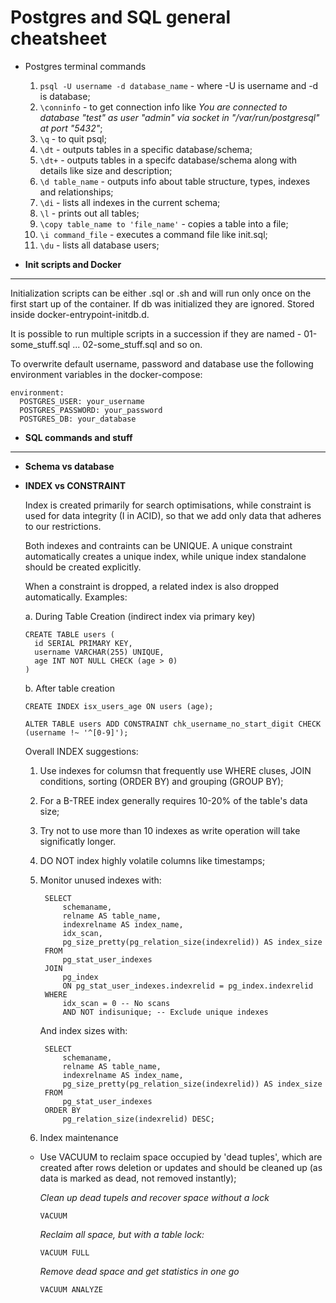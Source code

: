 # Postgres and SQL general cheatsheet

- Postgres terminal commands

  1. `psql -U username -d database_name` - where -U is username and -d is database;
  2. `\conninfo` - to get connection info like _You are connected to database "test" as user "admin" via socket in "/var/run/postgresql" at port "5432"_;
  3. `\q` - to quit psql;
  4. `\dt` - outputs tables in a specific database/schema;
  5. `\dt+` - outputs tables in a specifc database/schema along with details like size and description;
  6. `\d table_name` - outputs info about table structure, types, indexes and relationships;
  7. `\di` - lists all indexes in the current schema;
  8. `\l` - prints out all tables;
  9. `\copy table_name to 'file_name'` - copies a table into a file;
  10. `\i command_file` - executes a command file like init.sql;
  11. `\du` - lists all database users;

- **Init scripts and Docker**

---

Initialization scripts can be either .sql or .sh and will run only once on the first start up of the container. If db was initialized they are ignored. Stored inside docker-entrypoint-initdb.d.

It is possible to run multiple scripts in a succession if they are named - 01-some_stuff.sql ... 02-some_stuff.sql and so on.

To overwrite default username, password and database use the following environment variables in the docker-compose:

```
environment:
  POSTGRES_USER: your_username
  POSTGRES_PASSWORD: your_password
  POSTGRES_DB: your_database
```

- **SQL commands and stuff**

---

- **Schema vs database**

- **INDEX vs CONSTRAINT**

  Index is created primarily for search optimisations, while constraint is used
  for data integrity (I in ACID), so that we add only data that adheres to our restrictions.

  Both indexes and contraints can be UNIQUE. A unique constraint automatically creates a unique
  index, while unique index standalone should be created explicitly.

  When a constraint is dropped, a related index is also dropped automatically. Examples:

  a. During Table Creation (indirect index via primary key)

  ```
  CREATE TABLE users (
    id SERIAL PRIMARY KEY,
    username VARCHAR(255) UNIQUE,
    age INT NOT NULL CHECK (age > 0)
  )
  ```

  b. After table creation

  ```
  CREATE INDEX isx_users_age ON users (age);

  ALTER TABLE users ADD CONSTRAINT chk_username_no_start_digit CHECK (username !~ '^[0-9]');
  ```

  Overall INDEX suggestions:

  1. Use indexes for columsn that frequently use WHERE cluses, JOIN conditions,
     sorting (ORDER BY) and grouping (GROUP BY);
  2. For a B-TREE index generally requires 10-20% of the table's data size;
  3. Try not to use more than 10 indexes as write operation will take significatly
     longer.
  4. DO NOT index highly volatile columns like timestamps;
  5. Monitor unused indexes with:

     ```
      SELECT
          schemaname,
          relname AS table_name,
          indexrelname AS index_name,
          idx_scan,
          pg_size_pretty(pg_relation_size(indexrelid)) AS index_size
      FROM
          pg_stat_user_indexes
      JOIN
          pg_index
          ON pg_stat_user_indexes.indexrelid = pg_index.indexrelid
      WHERE
          idx_scan = 0 -- No scans
          AND NOT indisunique; -- Exclude unique indexes
     ```

     And index sizes with:

     ```
      SELECT
          schemaname,
          relname AS table_name,
          indexrelname AS index_name,
          pg_size_pretty(pg_relation_size(indexrelid)) AS index_size
      FROM
          pg_stat_user_indexes
      ORDER BY
          pg_relation_size(indexrelid) DESC;
     ```

  6. Index maintenance

  - Use VACUUM to reclaim space occupied by 'dead tuples', which are created
    after rows deletion or updates and should be cleaned up (as data is marked
    as dead, not removed instantly);

    _Clean up dead tupels and recover space without a lock_

    ```
    VACUUM
    ```

    _Reclaim all space, but with a table lock:_

    ```
    VACUUM FULL
    ```

    _Remove dead space and get statistics in one go_

    ```
    VACUUM ANALYZE
    ```
